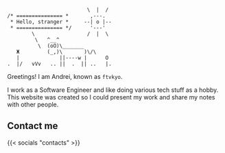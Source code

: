 <div class="center-self cow">

                              \  |  /
    /* =============== *       ,---.
     * Hello, stranger *     --| o |--
     * =============== */      '---'
            \                 /  |  \
             \   ^__^
              \  (oO)\_______
       Ж         (_,)\       )\/\
       |             ||----w |      O
    .  |/   vVv   .. ||  .  || ..   |.

</div>

Greetings!
I am Andrei, known as `ftvkyo`.

I work as a Software Engineer and like doing various tech stuff as a hobby.
This website was created so I could present my work and share my notes with other people.

## Contact me

{{< socials "contacts" >}}
